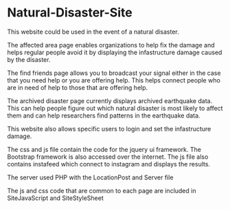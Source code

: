 # Natural-Disaster-Site
This website could be used in the event of a natural disaster.

The affected area page enables organizations to help fix the damage and helps regular people avoid it by displaying the infastructure damage caused by the disaster.

The find friends page allows you to broadcast your signal either in the case that you need help or you are offering help. This helps connect people who are in need of help to those that are offering help.

The archived disaster page currently displays archived earthquake data. This can help people figure out which natural disaster is most likely to affect them and can help researchers find patterns in the earthquake data.

This website also allows specific users to login and set the infastructure damage.

The css and js file contain the code for the jquery ui framework. The Bootstrap framework is also accessed over the internet. The js file also contains instafeed which connect to instagram and displays the results.

The server used PHP with the LocationPost and Server file

The js and css code that are common to each page are included in SiteJavaScript and SiteStyleSheet
